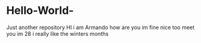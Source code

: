 # Hello-World-
Just another repository
HI i am Armando how are you im fine nice too meet you im 28 i really like the winters months
